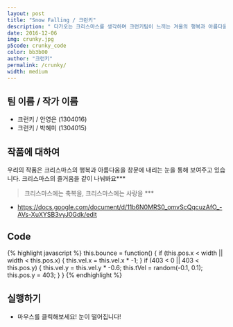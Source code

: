 ```yaml
---
layout: post
title: "Snow Falling / 크런키"
description: " 다가오는 크리스마스를 생각하며 크런키팀이 느끼는 겨울의 행복과 아름다움을 전해주고자 합니다 "
date: 2016-12-06
img: crunky.jpg
p5code: crunky_code
color: bb3b00
author: "크런키"
permalink: /crunky/
width: medium
---
```

## 팀 이름 / 작가 이름
- 크런키 / 안영은 (1304016)
- 크런키 / 박혜미 (1304015)


## 작품에 대하여
우리의 작품은 크리스마스의 행복과 아름다움을 창문에 내리는 눈을 통해 보여주고 있습니다.
크리스마스의 즐거움을 같이 나눠봐요***

<blockquote>
크리스마스에는 축복을,
크리스마스에는 사랑을 ***

</blockquote>

- https://docs.google.com/document/d/11b6N0MRS0_omvScQqcuzAfO_-AVs-XuXYSB3vyJ0Gdk/edit

## Code
{% highlight javascript %}
  this.bounce = function() {
    if (this.pos.x < width || width < this.pos.x) {
      this.vel.x = this.vel.x * -1;
    }
    if (403 < 0 || 403 < this.pos.y) {
      this.vel.y = this.vel.y * -0.6;
      this.tVel = random(-0.1, 0.1);
      this.pos.y = 403;
    }
  }
{% endhighlight %}



## 실행하기
- 마우스를 클릭해보세요! 눈이 떨어집니다!

